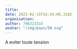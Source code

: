 ```yaml
---
title: 
date: 2023-02-15T15:34:09.318Z
organisation: 
author: 706323333
avatar: "/img/pays/SN.svg"
---
```


A eviter toute tension 